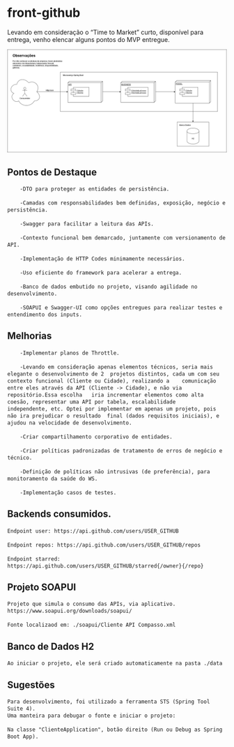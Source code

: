 # front-github
Levando em consideração o “Time to Market” curto, disponível para entrega, venho elencar alguns pontos do MVP entregue. 

![alt text](https://github.com/vitorhora/compasso-backend/blob/master/cliente/imagens/Arquitetura_Back.png)

## Pontos de Destaque
```
    -DTO para proteger as entidades de persistência. 

    -Camadas com responsabilidades bem definidas, exposição, negócio e persistência.  

    -Swagger para facilitar a leitura das APIs.  

    -Contexto funcional bem demarcado, juntamente com versionamento de API.  

    -Implementação de HTTP Codes minimamente necessários.  

    -Uso eficiente do framework para acelerar a entrega.  

    -Banco de dados embutido no projeto, visando agilidade no desenvolvimento.  

    -SOAPUI e Swagger-UI como opções entregues para realizar testes e entendimento dos inputs. 
```

## Melhorias
```
    -Implementar planos de Throttle.  

    -Levando em consideração apenas elementos técnicos, seria mais elegante o desenvolvimento de 2 	projetos distintos, cada um com seu contexto funcional (Cliente ou Cidade), realizando a 	comunicação entre eles através da API (Cliente -> Cidade), e não via repositório.Essa escolha 	iria incrementar elementos como alta coesão, representar uma API por tabela, escalabilidade 	independente, etc. Optei por implementar em apenas um projeto, pois não ira prejudicar o resultado 	final (dados requisitos iniciais), e ajudou na velocidade de desenvolvimento.  

    -Criar compartilhamento corporativo de entidades.  

    -Criar políticas padronizadas de tratamento de erros de negócio e técnico.  

    -Definição de políticas não intrusivas (de preferência), para monitoramento da saúde do WS. 

    -Implementação casos de testes. 
```



## Backends consumidos. 

```
Endpoint user: https://api.github.com/users/USER_GITHUB

Endpoint repos: https://api.github.com/users/USER_GITHUB/repos

Endpoint starred: https://api.github.com/users/USER_GITHUB/starred{/owner}{/repo}
```
## Projeto SOAPUI

```
Projeto que simula o consumo das APIs, via aplicativo.
https://www.soapui.org/downloads/soapui/

Fonte localizaod em: ./soapui/Cliente API Compasso.xml

```


## Banco de Dados H2

```
Ao iniciar o projeto, ele será criado automaticamente na pasta ./data

```

## Sugestões

```
Para desenvolvimento, foi utilizado a ferramenta STS (Spring Tool Suite 4).
Uma manteira para debugar o fonte e iniciar o projeto:

Na classe "ClienteApplication", botão direito (Run ou Debug as Spring Boot App).

```
